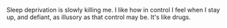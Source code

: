 Sleep deprivation is slowly killing me. I like how in control I feel when I stay up, and defiant, as illusory as that control may be. It's like drugs.
